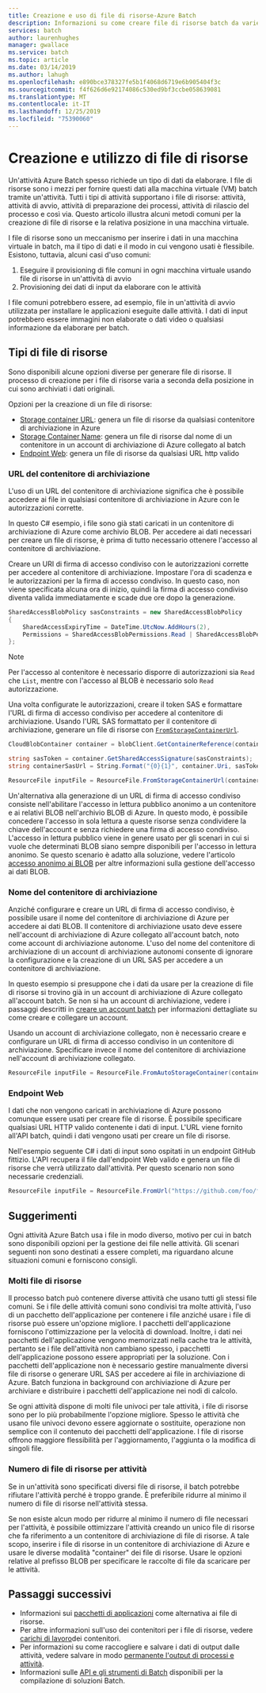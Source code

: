 ```yaml
---
title: Creazione e uso di file di risorse-Azure Batch
description: Informazioni su come creare file di risorse batch da varie origini di input. Questo articolo illustra alcuni metodi comuni su come crearli e inserirli in una macchina virtuale.
services: batch
author: laurenhughes
manager: gwallace
ms.service: batch
ms.topic: article
ms.date: 03/14/2019
ms.author: lahugh
ms.openlocfilehash: e890bce378327fe5b1f4068d6719e6b905404f3c
ms.sourcegitcommit: f4f626d6e92174086c530ed9bf3ccbe058639081
ms.translationtype: MT
ms.contentlocale: it-IT
ms.lasthandoff: 12/25/2019
ms.locfileid: "75390060"
---
```

# <a name="creating-and-using-resource-files"></a>Creazione e utilizzo di file di risorse

Un'attività Azure Batch spesso richiede un tipo di dati da elaborare. I file di risorse sono i mezzi per fornire questi dati alla macchina virtuale (VM) batch tramite un'attività. Tutti i tipi di attività supportano i file di risorse: attività, attività di avvio, attività di preparazione dei processi, attività di rilascio del processo e così via. Questo articolo illustra alcuni metodi comuni per la creazione di file di risorse e la relativa posizione in una macchina virtuale.  

I file di risorse sono un meccanismo per inserire i dati in una macchina virtuale in batch, ma il tipo di dati e il modo in cui vengono usati è flessibile. Esistono, tuttavia, alcuni casi d'uso comuni:

1. Eseguire il provisioning di file comuni in ogni macchina virtuale usando file di risorse in un'attività di avvio
1. Provisioning dei dati di input da elaborare con le attività

I file comuni potrebbero essere, ad esempio, file in un'attività di avvio utilizzata per installare le applicazioni eseguite dalle attività. I dati di input potrebbero essere immagini non elaborate o dati video o qualsiasi informazione da elaborare per batch.

## <a name="types-of-resource-files"></a>Tipi di file di risorse

Sono disponibili alcune opzioni diverse per generare file di risorse. Il processo di creazione per i file di risorse varia a seconda della posizione in cui sono archiviati i dati originali.

Opzioni per la creazione di un file di risorse:

- [Storage container URL](#storage-container-url): genera un file di risorse da qualsiasi contenitore di archiviazione in Azure
- [Storage Container Name](#storage-container-name): genera un file di risorse dal nome di un contenitore in un account di archiviazione di Azure collegato al batch
- [Endpoint Web](#web-endpoint): genera un file di risorse da qualsiasi URL http valido

### <a name="storage-container-url"></a>URL del contenitore di archiviazione

L'uso di un URL del contenitore di archiviazione significa che è possibile accedere ai file in qualsiasi contenitore di archiviazione in Azure con le autorizzazioni corrette.

In questo C# esempio, i file sono già stati caricati in un contenitore di archiviazione di Azure come archivio BLOB. Per accedere ai dati necessari per creare un file di risorse, è prima di tutto necessario ottenere l'accesso al contenitore di archiviazione.

Creare un URI di firma di accesso condiviso con le autorizzazioni corrette per accedere al contenitore di archiviazione. Impostare l'ora di scadenza e le autorizzazioni per la firma di accesso condiviso. In questo caso, non viene specificata alcuna ora di inizio, quindi la firma di accesso condiviso diventa valida immediatamente e scade due ore dopo la generazione.

```csharp
SharedAccessBlobPolicy sasConstraints = new SharedAccessBlobPolicy
{
    SharedAccessExpiryTime = DateTime.UtcNow.AddHours(2),
    Permissions = SharedAccessBlobPermissions.Read | SharedAccessBlobPermissions.List
};
```

> [!NOTE]
> Per l'accesso al contenitore è necessario disporre di autorizzazioni sia `Read` che `List`, mentre con l'accesso al BLOB è necessario solo `Read` autorizzazione.

Una volta configurate le autorizzazioni, creare il token SAS e formattare l'URL di firma di accesso condiviso per accedere al contenitore di archiviazione. Usando l'URL SAS formattato per il contenitore di archiviazione, generare un file di risorse con [`FromStorageContainerUrl`](https://docs.microsoft.com/dotnet/api/microsoft.azure.batch.resourcefile.fromstoragecontainerurl?view=azure-dotnet).

```csharp
CloudBlobContainer container = blobClient.GetContainerReference(containerName);

string sasToken = container.GetSharedAccessSignature(sasConstraints);
string containerSasUrl = String.Format("{0}{1}", container.Uri, sasToken);

ResourceFile inputFile = ResourceFile.FromStorageContainerUrl(containerSasUrl);
```

Un'alternativa alla generazione di un URL di firma di accesso condiviso consiste nell'abilitare l'accesso in lettura pubblico anonimo a un contenitore e ai relativi BLOB nell'archivio BLOB di Azure. In questo modo, è possibile concedere l'accesso in sola lettura a queste risorse senza condividere la chiave dell'account e senza richiedere una firma di accesso condiviso. L'accesso in lettura pubblico viene in genere usato per gli scenari in cui si vuole che determinati BLOB siano sempre disponibili per l'accesso in lettura anonimo. Se questo scenario è adatto alla soluzione, vedere l'articolo [accesso anonimo ai BLOB](../storage/blobs/storage-manage-access-to-resources.md) per altre informazioni sulla gestione dell'accesso ai dati BLOB.

### <a name="storage-container-name"></a>Nome del contenitore di archiviazione

Anziché configurare e creare un URL di firma di accesso condiviso, è possibile usare il nome del contenitore di archiviazione di Azure per accedere ai dati BLOB. Il contenitore di archiviazione usato deve essere nell'account di archiviazione di Azure collegato all'account batch, noto come account di archiviazione autonome. L'uso del nome del contenitore di archiviazione di un account di archiviazione autonomi consente di ignorare la configurazione e la creazione di un URL SAS per accedere a un contenitore di archiviazione.

In questo esempio si presuppone che i dati da usare per la creazione di file di risorse si trovino già in un account di archiviazione di Azure collegato all'account batch. Se non si ha un account di archiviazione, vedere i passaggi descritti in [creare un account batch](batch-account-create-portal.md) per informazioni dettagliate su come creare e collegare un account.

Usando un account di archiviazione collegato, non è necessario creare e configurare un URL di firma di accesso condiviso in un contenitore di archiviazione. Specificare invece il nome del contenitore di archiviazione nell'account di archiviazione collegato.

```csharp
ResourceFile inputFile = ResourceFile.FromAutoStorageContainer(containerName);
```

### <a name="web-endpoint"></a>Endpoint Web

I dati che non vengono caricati in archiviazione di Azure possono comunque essere usati per creare file di risorse. È possibile specificare qualsiasi URL HTTP valido contenente i dati di input. L'URL viene fornito all'API batch, quindi i dati vengono usati per creare un file di risorse.

Nell'esempio seguente C# i dati di input sono ospitati in un endpoint GitHub fittizio. L'API recupera il file dall'endpoint Web valido e genera un file di risorse che verrà utilizzato dall'attività. Per questo scenario non sono necessarie credenziali.

```csharp
ResourceFile inputFile = ResourceFile.FromUrl("https://github.com/foo/file.txt", filePath);
```

## <a name="tips-and-suggestions"></a>Suggerimenti

Ogni attività Azure Batch usa i file in modo diverso, motivo per cui in batch sono disponibili opzioni per la gestione dei file nelle attività. Gli scenari seguenti non sono destinati a essere completi, ma riguardano alcune situazioni comuni e forniscono consigli.

### <a name="many-resource-files"></a>Molti file di risorse

Il processo batch può contenere diverse attività che usano tutti gli stessi file comuni. Se i file delle attività comuni sono condivisi tra molte attività, l'uso di un pacchetto dell'applicazione per contenere i file anziché usare i file di risorse può essere un'opzione migliore. I pacchetti dell'applicazione forniscono l'ottimizzazione per la velocità di download. Inoltre, i dati nei pacchetti dell'applicazione vengono memorizzati nella cache tra le attività, pertanto se i file dell'attività non cambiano spesso, i pacchetti dell'applicazione possono essere appropriati per la soluzione. Con i pacchetti dell'applicazione non è necessario gestire manualmente diversi file di risorse o generare URL SAS per accedere ai file in archiviazione di Azure. Batch funziona in background con archiviazione di Azure per archiviare e distribuire i pacchetti dell'applicazione nei nodi di calcolo.

Se ogni attività dispone di molti file univoci per tale attività, i file di risorse sono per lo più probabilmente l'opzione migliore. Spesso le attività che usano file univoci devono essere aggiornate o sostituite, operazione non semplice con il contenuto dei pacchetti dell'applicazione. I file di risorse offrono maggiore flessibilità per l'aggiornamento, l'aggiunta o la modifica di singoli file.

### <a name="number-of-resource-files-per-task"></a>Numero di file di risorse per attività

Se in un'attività sono specificati diversi file di risorse, il batch potrebbe rifiutare l'attività perché è troppo grande. È preferibile ridurre al minimo il numero di file di risorse nell'attività stessa.

Se non esiste alcun modo per ridurre al minimo il numero di file necessari per l'attività, è possibile ottimizzare l'attività creando un unico file di risorse che fa riferimento a un contenitore di archiviazione di file di risorse. A tale scopo, inserire i file di risorse in un contenitore di archiviazione di Azure e usare le diverse modalità "container" dei file di risorse. Usare le opzioni relative al prefisso BLOB per specificare le raccolte di file da scaricare per le attività.

## <a name="next-steps"></a>Passaggi successivi

- Informazioni sui [pacchetti di applicazioni](batch-application-packages.md) come alternativa ai file di risorse.
- Per altre informazioni sull'uso dei contenitori per i file di risorse, vedere [carichi di lavoro](batch-docker-container-workloads.md)dei contenitori.
- Per informazioni su come raccogliere e salvare i dati di output dalle attività, vedere salvare in modo [permanente l'output di processi e attività](batch-task-output.md).
- Informazioni sulle [API e gli strumenti di Batch](batch-apis-tools.md) disponibili per la compilazione di soluzioni Batch.
